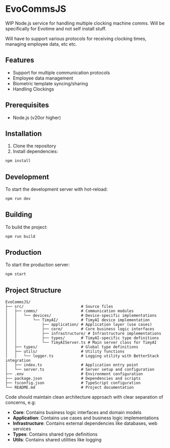 # EvoCommsJS

WIP Node.js service for handling multiple clocking machine comms. Will be specifically for Evotime and
not self install stuff.

Will have to support various protocols for receiving clocking times, managing employee data, etc etc.

## Features

- Support for multiple communication protocols
- Employee data management
- Biometric template syncing/sharing
- Handling Clockings

## Prerequisites

- Node.js (v20or higher)

## Installation

1. Clone the repository
2. Install dependencies:

```bash
npm install
```

## Development

To start the development server with hot-reload:

```bash
npm run dev
```

## Building

To build the project:

```bash
npm run build
```

## Production

To start the production server:

```bash
npm start
```

## Project Structure

```
EvoCommsJS/
├── src/                         # Source files
│   ├── comms/                   # Communication modules
│   │   └── devices/             # Device-specific implementations
│   │       └── TimyAI/          # TimyAI device implementation
│   │           ├── application/ # Application layer (use cases)
│   │           ├── core/        # Core business logic interfaces
│   │           ├── infrastructure/ # Infrastructure implementations
│   │           ├── types/       # TimyAI-specific type definitions
│   │           └── TimyAIServer.ts # Main server class for TimyAI
│   ├── types/                   # Global type definitions
│   ├── utils/                   # Utility functions
│   │   └── logger.ts            # Logging utility with BetterStack integration
│   ├── index.ts                 # Application entry point
│   └── server.ts                # Server setup and configuration
├── .env                         # Environment configuration
├── package.json                 # Dependencies and scripts
├── tsconfig.json                # TypeScript configuration
└── README.md                    # Project documentation
```

Code should maintain clean architecture approach with clear separation of concerns, e.g:

- **Core**: Contains business logic interfaces and domain models
- **Application**: Contains use cases and business logic implementations
- **Infrastructure**: Contains external dependencies like databases, web services
- **Types**: Contains shared type definitions
- **Utils**: Contains shared utilities like logging

